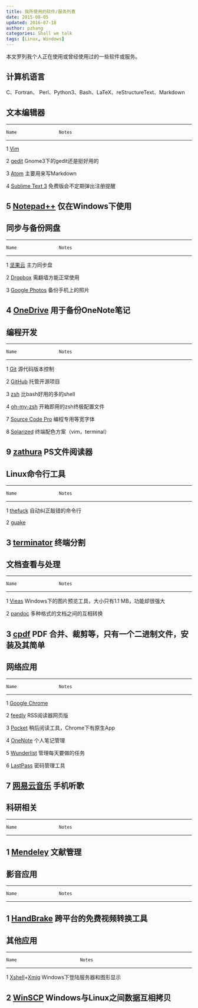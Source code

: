```yaml
---
title: 我所使用的软件/服务列表
date: 2015-08-05
updated: 2016-07-18
author: pzhang
categories: Shall we talk
tags: [Linux, Windows]
---
```


本文罗列我个人正在使用或曾经使用过的一些软件或服务。

<!--more-->

## 计算机语言

C、Fortran、 Perl、Python3、Bash、LaTeX、reStructureText、Markdown


## 文本编辑器

-----------------------------------------------------------------------------
    Name                Notes
--- ------------------- -----------------------------------------------------
1   [Vim][]

2   [gedit][]           Gnome3下的gedit还是挺好用的

3   [Atom][]            主要用来写Markdown

4   [Sublime Text 3][]  免费版会不定期弹出注册提醒

5   [Notepad++][]       仅在Windows下使用
-----------------------------------------------------------------------------

[gedit]: https://wiki.gnome.org/Apps/Gedit
[Vim]: http://www.vim.org/
[Atom]: https://atom.io/
[Sublime Text 3]: https://www.sublimetext.com/
[Notepad++]: https://notepad-plus-plus.org/


## 同步与备份网盘

-----------------------------------------------------------------------------
    Name                Notes
--- ------------------- -----------------------------------------------------
1   [坚果云][]          主力同步盘

2   [Dropbox][]         需翻墙方能正常使用

3   [Google Photos][]   备份手机上的照片

4   [OneDrive][]        用于备份OneNote笔记
-----------------------------------------------------------------------------

[坚果云]: https://jianguoyun.com
[Dropbox]: https://www.dropbox.com
[Google Photos]: https://photos.google.com
[OneDrive]: https://onedrive.live.com/


## 编程开发

-----------------------------------------------------------------------------
    Name                Notes
--- ------------------- -----------------------------------------------------
1   [Git][]             源代码版本控制

2   [GitHub][]          托管开源项目

3   [zsh][]             比bash好用的多的shell

4   [oh-my-zsh][]       开箱即用的zsh终极配置文件

7   [Source Code Pro][] 编程专用等宽字体

8   [Solarized][]       终端配色方案（vim，terminal）

9   [zathura][]         PS文件阅读器
-----------------------------------------------------------------------------

[Git]: https://git-scm.com/
[zsh]: http://www.zsh.org/
[oh-my-zsh]: http://ohmyz.sh/
[PyCharm]: http://www.jetbrains.com/pycharm/
[GitHub]: https://github.com/
[Coding]: https://coding.net
[Source Code Pro]: https://github.com/adobe-fonts/source-code-pro
[Solarized]: http://ethanschoonover.com/solarized
[zathura]: http://pwmt.org/projects/zathura

## Linux命令行工具

-----------------------------------------------------------------------------
    Name                Notes
--- ------------------- -----------------------------------------------------
1   [thefuck][]         自动纠正敲错的命令行

2   [guake][]

3   [terminator][]        终端分割
-----------------------------------------------------------------------------

[thefuck]: https://github.com/nvbn/thefuck
[guake]: http://guake.org/
[terminator]: http://gnometerminator.blogspot.com/


## 文档查看与处理

-----------------------------------------------------------------------------
    Name                Notes
--- ------------------- -----------------------------------------------------
1   [Vieas][]           Windows下的图片预览工具，大小只有1.1 MB，功能却很强大

2   [pandoc][]          多种格式的文档之间的互相转换

3   [cpdf][]            PDF 合并、裁剪等，只有一个二进制文件，安装及其简单
-----------------------------------------------------------------------------

[Vieas]: http://www.vieas.com/en/software/vieas.html
[pandoc]: http://pandoc.org/
[cpdf]: http://community.coherentpdf.com/


## 网络应用

-----------------------------------------------------------------------------
    Name                Notes
--- ------------------- -----------------------------------------------------
1   [Google Chrome][]

2   [feedly][]          RSS阅读器网页版

3   [Pocket][]          稍后阅读工具，Chrome下有原生App

4   [OneNote][]         个人笔记管理

5   [Wunderlist][]      管理每天要做的任务

6   [LastPass][]        密码管理工具

7   [网易云音乐][]      手机听歌
-----------------------------------------------------------------------------

[Google Chrome]: https://www.google.com/chrome/
[feedly]: http://feedly.com/
[Pocket]: http://getpocket.com/
[OneNote]: https://www.onenote.com
[Wunderlist]: https://www.wunderlist.com/zh/
[Lastpass]: https://lastpass.com/
[网易云音乐]: http://music.163.com/


## 科研相关

-----------------------------------------------------------------------------
    Name                Notes
--- ------------------- -----------------------------------------------------
1   [Mendeley][]         文献管理
-----------------------------------------------------------------------------

[Mendeley]: https://www.mendeley.com/

## 影音应用

-----------------------------------------------------------------------------
    Name                Notes
--- ------------------- -----------------------------------------------------
1   [HandBrake][]       跨平台的免费视频转换工具
-----------------------------------------------------------------------------

[HandBrake]: https://handbrake.fr/


## 其他应用

--------------------------------------------------------------------------------
    Name                        Notes
--- ---------------------- -----------------------------------------------------
1   [Xshell][]+[Xmig][]         Windows下登陆服务器和图形显示

2   [WinSCP][]                    Windows与Linux之间数据互相拷贝
--------------------------------------------------------------------------------

[WinSCP]: https://winscp.net/eng/docs/lang:chs
[Xshell]: http://www.netsarang.com/products/xsh_overview.html
[Xmig]: http://www.straightrunning.com/XmingNotes/
